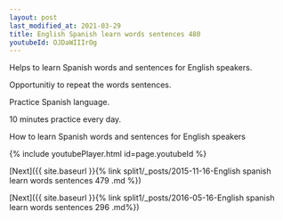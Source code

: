 ```yaml
---
layout: post
last_modified_at: 2021-03-29
title: English Spanish learn words sentences 480 
youtubeId: OJDaWIIIrOg
---
```

 
 
Helps to learn Spanish words and sentences for English speakers.

Opportunitiy to repeat the words sentences. 

Practice Spanish language. 
 
10 minutes practice every day. 
 
How to learn Spanish words and sentences for English speakers 
 
{% include youtubePlayer.html id=page.youtubeId %}
 
[Next]({{ site.baseurl }}{% link split1/_posts/2015-11-16-English spanish learn words sentences 479 .md %})
 
[Next]({{ site.baseurl }}{% link  split1/_posts/2016-05-16-English spanish learn words sentences 296 .md%})
 
